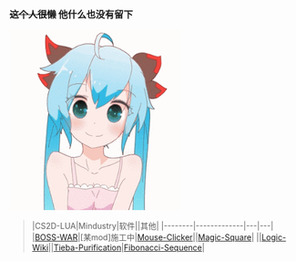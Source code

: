 ### ~~这个人很懒~~ 他什么也没有留下

[QAQ]: # ([生活苦涩])

![LOVE U](img/unnamed.gif "嘤")

>|CS2D-LUA|Mindustry|软件||其他|
>|--------|-------------|---|---|
>|[BOSS-WAR](https://github.com/LanluZ/CS2D-BOSS-MOD)|[某mod]施工中|[Mouse-Clicker](https://github.com/LanluZ/Mouse-Clicker)||[Magic-Square](https://github.com/LanluZ/Magic-Square)|
>||[Logic-Wiki](https://github.com/LanluZ/Mindustry-guide)||[Tieba-Purification](https://github.com/LanluZ/Tieba-Purification)|[Fibonacci-Sequence](https://github.com/LanluZ/Fibonacci-sequence)|